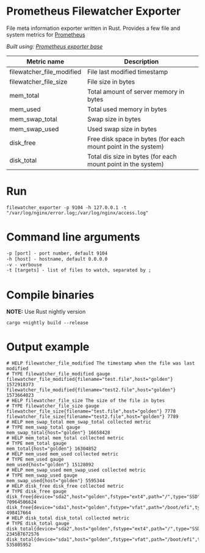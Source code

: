 # Prometheus Filewatcher Exporter
File meta information exporter written in Rust.
Provides a few file and system metrics for [Prometheus](https://prometheus.io/)

*Built using: [Prometheus exporter base](https://github.com/MindFlavor/prometheus_exporter_base)*

| Metric name | Description | 
|---------------------------|---------------|
| filewatcher_file_modified | File last modified timestamp |
| filewatcher_file_size | File size in bytes |
| mem_total | Total amount of server memory in bytes |
| mem_used | Total used memory in bytes |
| mem_swap_total | Swap size in bytes |
| mem_swap_used | Used swap size in bytes |
| disk_free | Free disk space in bytes (for each mount point in the system) |
| disk_total | Total dis size in bytes (for each mount point in the system) |


# Run
```filewatcher_exporter -p 9104 -h 127.0.0.1 -t "/var/log/nginx/error.log;/var/log/nginx/access.log" ```

# Command line arguments
```cmd
-p [port] - port number, default 9104
-h [host] - hostname, default 0.0.0.0
-v - verbouse 
-t [targets] - list of files to watch, separated by ;
```

# Compile binaries 
**NOTE:** Use Rust nightly version

```cargo +nightly build --release```

# Output example
```promql
# HELP filewatcher_file_modified The timestamp when the file was last modified
# TYPE filewatcher_file_modified gauge
filewatcher_file_modified{filename="test.file",host="golden"} 1572918373
filewatcher_file_modified{filename="test2.file",host="golden"} 1573664023
# HELP filewatcher_file_size The size of the file in bytes
# TYPE filewatcher_file_size gauge
filewatcher_file_size{filename="test.file",host="golden"} 7778
filewatcher_file_size{filename="test2.file",host="golden"} 7789
# HELP mem_swap_total mem_swap_total collected metric
# TYPE mem_swap_total gauge
mem_swap_total{host="golden"} 16658428
# HELP mem_total mem_total collected metric
# TYPE mem_total gauge
mem_total{host="golden"} 16304852
# HELP mem_used mem_used collected metric
# TYPE mem_used gauge
mem_used{host="golden"} 15128092
# HELP mem_swap_used mem_swap_used collected metric
# TYPE mem_swap_used gauge
mem_swap_used{host="golden"} 5595344
# HELP disk_free disk_free collected metric
# TYPE disk_free gauge
disk_free{device="sda2",host="golden",fstype="ext4",path="/",type="SSD"} 70964506624
disk_free{device="sda1",host="golden",fstype="vfat",path="/boot/efi",type="SSD"} 498417664
# HELP disk_total disk_total collected metric
# TYPE disk_total gauge
disk_total{device="sda2",host="golden",fstype="ext4",path="/",type="SSD"} 234587672576
disk_total{device="sda1",host="golden",fstype="vfat",path="/boot/efi",type="SSD"} 535805952
```


